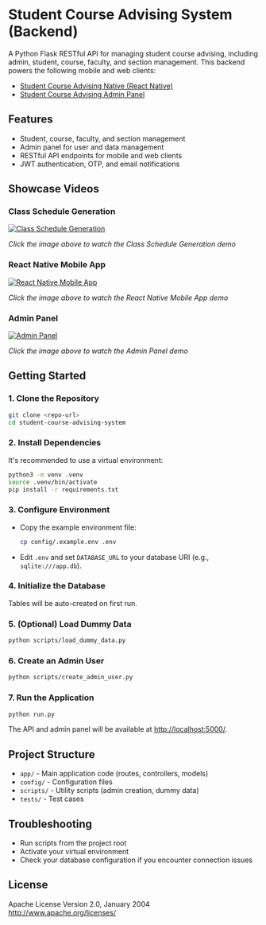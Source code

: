 # Student Course Advising System (Backend)

A Python Flask RESTful API for managing student course advising, including admin, student, course, faculty, and section management.
This backend powers the following mobile and web clients:

- [Student Course Advising Native (React Native)](https://github.com/Brick-C/student-course-advising-native)
- [Student Course Advising Admin Panel](https://github.com/Brick-C/student-course-advising-admin)

## Features

- Student, course, faculty, and section management
- Admin panel for user and data management
- RESTful API endpoints for mobile and web clients
- JWT authentication, OTP, and email notifications

## Showcase Videos

### Class Schedule Generation

[![Class Schedule Generation](https://img.youtube.com/vi/Srvguocoa8I/maxresdefault.jpg)](https://youtu.be/Srvguocoa8I)

_Click the image above to watch the Class Schedule Generation demo_

### React Native Mobile App

[![React Native Mobile App](https://img.youtube.com/vi/B77Ff4M3OSE/maxresdefault.jpg)](https://youtu.be/B77Ff4M3OSE)

_Click the image above to watch the React Native Mobile App demo_

### Admin Panel

[![Admin Panel](https://img.youtube.com/vi/5QeuAQ-lrA8/maxresdefault.jpg)](https://youtu.be/5QeuAQ-lrA8)

_Click the image above to watch the Admin Panel demo_

## Getting Started

### 1. Clone the Repository

```bash
git clone <repo-url>
cd student-course-advising-system
```

### 2. Install Dependencies

It's recommended to use a virtual environment:

```bash
python3 -m venv .venv
source .venv/bin/activate
pip install -r requirements.txt
```

### 3. Configure Environment

- Copy the example environment file:
  ```bash
  cp config/.example.env .env
  ```
- Edit `.env` and set `DATABASE_URL` to your database URI (e.g., `sqlite:///app.db`).

### 4. Initialize the Database

Tables will be auto-created on first run.

### 5. (Optional) Load Dummy Data

```bash
python scripts/load_dummy_data.py
```

### 6. Create an Admin User

```bash
python scripts/create_admin_user.py
```

### 7. Run the Application

```bash
python run.py
```

The API and admin panel will be available at [http://localhost:5000/](http://localhost:5000/).

## Project Structure

- `app/` - Main application code (routes, controllers, models)
- `config/` - Configuration files
- `scripts/` - Utility scripts (admin creation, dummy data)
- `tests/` - Test cases

## Troubleshooting

- Run scripts from the project root
- Activate your virtual environment
- Check your database configuration if you encounter connection issues

## License

Apache License
Version 2.0, January 2004
http://www.apache.org/licenses/
